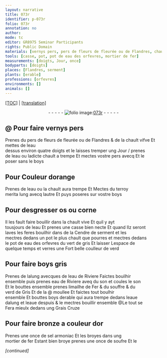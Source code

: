 ```yaml
---
layout: narrative
title: 073r
identifier: p-073r
folio: 073r
annotation: no
author:
mode: tc
editor: GR8975 Seminar Participants
rights: Public Domain
materials: [vernys pers, pers de fleurs de fleurée ou de Flandres, chault vifve, eau, chault, pers, boys, terroy merita, os, corne, chault vive, Cendre de serment, eau des orfevres, vert de gris, alung, eau de Riviere, son, limailhe de Fer, souffre, verd de Gris, moullee, boys derable, eaue dalung, eaue despuis, Grais, bronze, sel armoniac, fer, soufre]
tools: [casse, pot, pot de eau des orfevres, mortier de fer]
measurements: [doigts, Jour, once]
bodyparts: [doigts]
places: [Flandres, serment]
plants: [erable]
professions: [orfevres]
environments: []
animals: []
---
```


 <p><a href="{{ site.baseurl }}/diplomatic/">[TOC]</a> | <a href="{{ site.baseurl }}/texts/p-073r_tl/" target="_blank">[translation]</a></p><div class="folio" align="center">- - - - - <a href="http://gallica.bnf.fr/ark:/12148/btv1b10500001g/f151.image" target="_blank"><img src="https://cu-mkp.github.io/2017-workshop-edition/assets/photo-icon.png" alt="folio image: " style="display:inline-block; margin-bottom:-3px;"/>073r</a> - - - - - </div>  
  

## @ Pour faire <span class="m">vernys pers</span>

 
Prenes du <span class="m">pers de fleurs <span class="add">de fleurée ou de <span class="pl">Flandres</span></span></span> & de la <span class="m">chault vifve</span> Et mettes de l<span class="m">eau</span><br/> dessus environ quatre <span class="ms"><span class="bp">doigts</span></span> et le laisses tremper ung <span class="ms"><span class="tmp">Jour</span></span> / prenes<br/> de l<span class="m">eau</span> ou lad<span class="exp">icte</span> <span class="m">chault</span> a trempe Et mectes v<span class="exp">ost</span>re <span class="m">pers</span> avecq Et le<br/> poser sans le <span class="m">boys</span>
 
 
  

## Pour Couleur dorange

 
Prenes de l<span class="m">eau</span> ou la <span class="m">chault</span> aura trempe Et Mectes du <span class="m">terroy<br/> merita</span> lung avecq lau<span class="exp">tr</span>e Et puys poseres sur v<span class="exp">ost</span>re <span class="m">boys</span>
 
 
  

## Pour desgresser <span class="m">os</span> ou <span class="m">corne</span>

 
Il les fault faire bouillir dans la <span class="m">chault vive</span> Et quil y ayt<br/> tousjours de l<span class="m">eau</span> Et prenes une <span class="tl">casse</span> bien necte Et quand Ilz seront<br/> laves les feres bouilhir dans de la <span class="m">Cendre de <span class="pl">serment</span></span> et les<br/> mectres dedans un <span class="tl">pot</span> le plus chault q<span class="exp">ue</span> pourres et mectres dedans<br/> le <span class="tl">pot de <span class="m">eau des <span class="pro">orfevres</span></span></span> du <span class="m">vert de gris</span> Et laisser Lespace de<br/> quelque temps et verres une Fort belle coulleur de verd
 
 
  

## Pour faire <span class="m">boys</span> gris

 
Prenes de l<span class="m">alung</span> avecques de l<span class="m">eau de Riviere</span> Faictes bouilhir<br/> ensemble puis prenes <span class="m">eau de Riviere</span> aveq du <span class="m">son</span> et coules le <span class="m">son</span><br/> Et le bouttes ensemble prenes <span class="m">limailhe de Fer</span> & du <span class="m">souffre</span> & du<br/> <span class="m">verd de Gris</span> Et de la <span class="add">@ <span class="m">moullee</span></span>  Et faictes tout boulhir<br/> ensemble Et bouttes <span class="m">boys d<span class="pa">erable</span></span> q<span class="exp">ui</span> aura trempe dedans l<span class="m">eaue<br/> dalung</span> et l<span class="m">eaue despuis</span> & le mectres bouillir ensemble <span class="add">@Le tout se<br/> Fera mieulx dedans ung <span class="m">Grais</span> Cruze</span>
 
 
  

## Pour faire <span class="m">bronze</span> a couleur dor

 
Prenes une <span class="ms">once</span> de <span class="m">sel armoniac</span> Et les broyes dans ung<br/> <span class="tl">mortier de <span class="m">fer</span></span> Estant bien broye prenes une <span class="ms">once</span> de <span class="m">soufre</span> Et le
 
*[continued]*
 
 